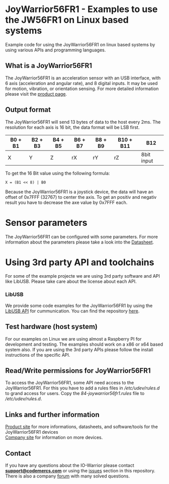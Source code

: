 # JoyWarrior56FR1 - Examples to use the JW56FR1 on Linux based systems
Example code for using the JoyWarrior56FR1 on linux based systems by using various APIs and programming languages.


## What is a JoyWarrior56FR1
The JoyWarrior56FR1 is an acceleration sensor with an USB interface, with 6 axis (acceleration and angular rate), and 8 digital inputs. It may be used for motion, vibration, or orientation sensing.
For more detailed information please visit the [product page](https://www.codemercs.com/en/joystick/acceleration).


## Output format
The JoyWarrior56FR1 will send 13 bytes of data to the host every 2ms. The resolution for each axis is 16 bit, the data format will be LSB first.

| B0 + B1 | B2 + B3 | B4 + B5 | B6 + B7 | B8 + B9 | B10 + B11 | B12
| ----------- | ----------- | ----------- | ----------- | ----------- | ----------- | ----------- |
| X  | Y | Z | rX | rY | rZ | 8bit input

To get the 16 Bit value using the following formula: 
```
X = (B1 << 8) | B0
```
Because the JoyWarrior56FR1 is a joystick device, the data will have an offset of 0x7FFF (32767) to center the axis. To get an positiv and negativ result you have to decrease the axe value by 0x7FFF each.  


# Sensor parameters
The JoyWarrior56FR1 can be configured with some parameters. For more information about the parameters please take a look into the [Datasheet](https://www.codemercs.com/downloads/joywarrior/JW56FR1_Datasheet.pdf). 


# Using 3rd party API and toolchains
For some of the example projecte we are using 3rd party software and API like LibUSB. Please take care about the license about each API.


### LibUSB
We provide some code examples for the JoyWarrior56FR1 by using the [LibUSB API](https://libusb.info/) for cummunication. You can find the repository [here](https://github.com/libusb/libusb).


## Test hardware (host system)
For our examples on Linux we are using almost a Raspberry PI for development and testing. The examples should work on a x86 or x64 based system also. If you are using the 3rd party APIs please follow the install instructions of the specific API.


## Read/Write permissions for JoyWarrior56FR1
To access the JoyWarrior56FR1, some API need access to the JoyWarrior56FR1.
For this you have to add a rules files in */etc/udev/rules.d* to grand access for users. Copy the *84-joywarrior56fr1.rules* file to */etc/udev/rules.d*.


## Links and further information
[Product site](https://www.codemercs.com/en/joystick/acceleration) for more informations, datasheets, and software/tools for the JoyWarrior56FR1 devices  
[Company site](https://www.codemercs.com) for information on more devices.


## Contact
If you have any questions about the IO-Warrior please contact **support@codemercs.com** or using the [issues](https://github.com/codemercs-com/jw56fr1-linux/issues) section in this repository. There is also a company [forum](https://forum.codemercs.com/) with many solved questions.